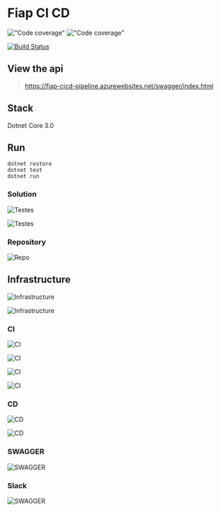 # Fiap CI CD

!["Code coverage"](https://img.shields.io/azure-devops/coverage/andrelima0712/fiap-cicd-pipeline/1) !["Code coverage"](https://img.shields.io/azure-devops/tests/andrelima0712/fiap-cicd-pipeline/1?label=Unit%20Tests)

[![Build Status](https://dev.azure.com/andrelima0712/fiap-cicd-pipeline/_apis/build/status/aferlim.fiap-cicd-pipeline-azure-devops?branchName=master)](https://dev.azure.com/andrelima0712/fiap-cicd-pipeline/_build/latest?definitionId=1&branchName=master)

## View the api

> https://fiap-cicd-pipeline.azurewebsites.net/swagger/index.html

## Stack

Dotnet Core 3.0

## Run

    dotnet restore
    dotnet test
    dotnet run

### Solution

![Testes](/media/tests.png)

![Testes](/media/tests-2.png)

### Repository

![Repo](/media/repository.png)

## Infrastructure

![Infrastructure](/media/azure-app-service.png)

![Infrastructure](/media/azure-2.png)

### CI

![CI](/media/ci1.png)

![CI](/media/ci2.png)

![CI](/media/ci3.png)

![CI](/media/ci4.png)

### CD

![CD](/media/cd1.png)

![CD](/media/cd2.png)

### SWAGGER

![SWAGGER](/media/swagger.png)

### Slack

![SWAGGER](/media/slack.png)

